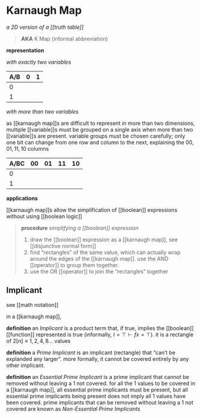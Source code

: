 # Karnaugh Map

_a 2D version of a [[truth table]]_

> **AKA** K Map (informal abbreviation)

**representation**

_with exactly two variables_

| A/B | 0   | 1   |
| --- | --- | --- |
| 0   |     |     |
| 1   |     |     |

_with more than two variables_

as [[karnaugh map]]s are difficult to represent in more than two dimensions, multiple [[variable]]s must be grouped on a single axis when more than two [[variable]]s are present. variable groups must be chosen carefully; only one bit can change from one row and column to the next, explaining the $00, 01, 11, 10$ columns

| A/BC | 00  | 01  | 11  | 10  |
| ---- | --- | --- | --- | --- |
| 0    |     |     |     |     |
| 1    |     |     |     |     |

**applications**

[[karnaugh map]]s allow the simplification of [[boolean]] expressions without using [[boolean logic]]

> **procedure** _simplifying a [[boolean]] expression_
>
> 1. draw the [[boolean]] expression as a [[karnaugh map]], see [[disjunctive normal form]]
> 2. find “rectangles” of the same value, which can actually wrap around the edges of the [[karnaugh map]]. use the AND [[operator]] to group them together.
> 3. use the OR [[operator]] to join the “rectangles” together

## Implicant

see [[math notation]]

in a [[karnaugh map]],

**definition** an _Implicant_ is a product term that, if true, implies the [[boolean]] [[function]] represented is true (informally, $I = \top \vdash f x = \top$). it is a rectangle of $2[n] \equiv 1, 2, 4, 8 \dots$ values

**definition** a _Prime Implicant_ is an implicant (rectangle) that “can’t be explanded any larger”. more formally, it cannot be covered entirely by any other implicant.

**definition** an _Essential Prime Implicant_ is a prime implicant that cannot be removed without leaving a $1$ not covered. for all the $1$ values to be covered in a [[karnaugh map]], all essential prime implicants must be present, but all essential prime implicants being present does not imply all $1$ values have been covered. prime implicants that can be removed without leaving a $1$ not covered are known as _Non-Essential Prime Implicants_
